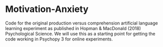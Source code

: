 # Motivation-Anxiety
Code for the original production versus comprehension artificial language learning experiment as published in Hopman &amp; MacDonald (2018) Psychological Science.
We will use this as a starting point for getting the code working in Psychopy 3 for online experiments. 

